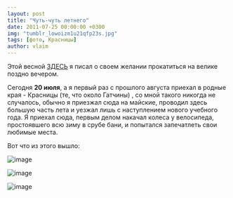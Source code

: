 ```yaml
---
layout: post
title: "Чуть-чуть летнего"
date: 2011-07-25 00:00:00 +0300
img: "tumblr_lowoizm1u21qfp23s.jpg"
tags: [фото, Красницы]
author: vlaim
---
```


Этой весной [ЗДЕСЬ](http://vlaim.tumblr.com/post/3666886195) я писал о своем желании прокатиться на велике поздно вечером.

Сегодня **20 июля**, а я первый раз с прошлого августа приехал в родные края - Красницы (те, что около Гатчины) , со мной такого никогда не случалось, обычно я приезжал сюда на майские, проводил здесь большую часть лета и уезжал лишь с наступлением нового учебного года. Я приехал сюда, первым делом накачал колеса у велосипеда, простоявшего всю зиму в срубе бани, и попытался запечатлеть свои любимые места. 

Вот что из этого вышло:

![image](/blog/assets/img/tumblr_lowoizm1u21qfp23s.jpg)

![image](/blog/assets/img/tumblr_lowokz9ftq1qfp23s.jpg)

![image](/blog/assets/img/tumblr_lowonnipwD1qfp23s.jpg)